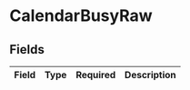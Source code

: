 # CalendarBusyRaw


## Fields

| Field       | Type        | Required    | Description |
| ----------- | ----------- | ----------- | ----------- |